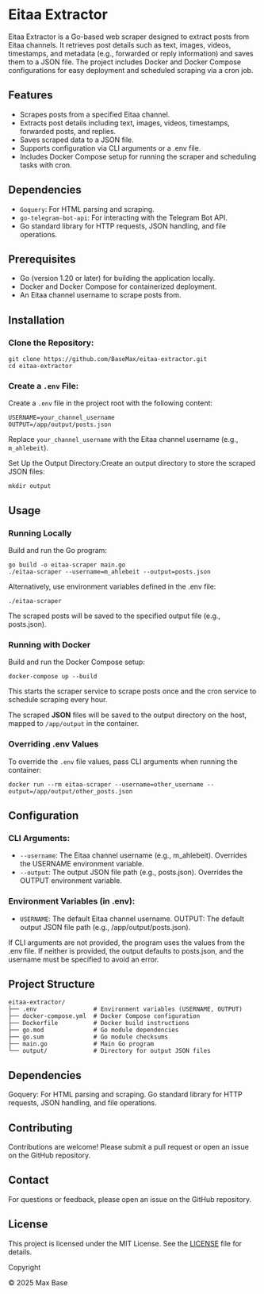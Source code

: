 # Eitaa Extractor

Eitaa Extractor is a Go-based web scraper designed to extract posts from Eitaa channels. It retrieves post details such as text, images, videos, timestamps, and metadata (e.g., forwarded or reply information) and saves them to a JSON file. The project includes Docker and Docker Compose configurations for easy deployment and scheduled scraping via a cron job.

## Features

- Scrapes posts from a specified Eitaa channel.
- Extracts post details including text, images, videos, timestamps, forwarded posts, and replies.
- Saves scraped data to a JSON file.
- Supports configuration via CLI arguments or a .env file.
- Includes Docker Compose setup for running the scraper and scheduling tasks with cron.

## Dependencies

- `Goquery`: For HTML parsing and scraping.
- `go-telegram-bot-api`: For interacting with the Telegram Bot API.
- Go standard library for HTTP requests, JSON handling, and file operations.

## Prerequisites

- Go (version 1.20 or later) for building the application locally.
- Docker and Docker Compose for containerized deployment.
- An Eitaa channel username to scrape posts from.

## Installation

### Clone the Repository:

```
git clone https://github.com/BaseMax/eitaa-extractor.git
cd eitaa-extractor
```

### Create a `.env` File:

Create a `.env` file in the project root with the following content:

```
USERNAME=your_channel_username
OUTPUT=/app/output/posts.json
```

Replace `your_channel_username` with the Eitaa channel username (e.g., `m_ahlebeit`).

Set Up the Output Directory:Create an output directory to store the scraped JSON files:

```
mkdir output
```

## Usage

### Running Locally

Build and run the Go program:

```
go build -o eitaa-scraper main.go
./eitaa-scraper --username=m_ahlebeit --output=posts.json
```

Alternatively, use environment variables defined in the .env file:

```
./eitaa-scraper
```

The scraped posts will be saved to the specified output file (e.g., posts.json).

### Running with Docker

Build and run the Docker Compose setup:

```
docker-compose up --build
```

This starts the scraper service to scrape posts once and the cron service to schedule scraping every hour.

The scraped **JSON** files will be saved to the output directory on the host, mapped to `/app/output` in the container.


### Overriding .env Values

To override the `.env` file values, pass CLI arguments when running the container:
```
docker run --rm eitaa-scraper --username=other_username --output=/app/output/other_posts.json
```

## Configuration

### CLI Arguments:

- `--username`: The Eitaa channel username (e.g., m_ahlebeit). Overrides the USERNAME environment variable.
- `--output`: The output JSON file path (e.g., posts.json). Overrides the OUTPUT environment variable.

### Environment Variables (in .env):

- `USERNAME`: The default Eitaa channel username.
OUTPUT: The default output JSON file path (e.g., /app/output/posts.json).

If CLI arguments are not provided, the program uses the values from the .env file. If neither is provided, the output defaults to posts.json, and the username must be specified to avoid an error.

## Project Structure

```
eitaa-extractor/
├── .env                # Environment variables (USERNAME, OUTPUT)
├── docker-compose.yml  # Docker Compose configuration
├── Dockerfile          # Docker build instructions
├── go.mod              # Go module dependencies
├── go.sum              # Go module checksums
├── main.go             # Main Go program
└── output/             # Directory for output JSON files
```

## Dependencies

Goquery: For HTML parsing and scraping.
Go standard library for HTTP requests, JSON handling, and file operations.

## Contributing

Contributions are welcome! Please submit a pull request or open an issue on the GitHub repository.

## Contact

For questions or feedback, please open an issue on the GitHub repository.

## License

This project is licensed under the MIT License. See the [LICENSE](LICENSE) file for details.

Copyright

© 2025 Max Base
